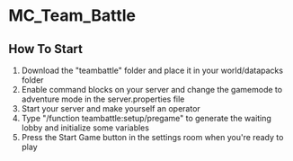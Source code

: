 # MC_Team_Battle

## How To Start
1. Download the "teambattle" folder and place it in your world/datapacks folder
2. Enable command blocks on your server and change the gamemode to adventure mode in the server.properties file
3. Start your server and make yourself an operator
4. Type "/function teambattle:setup/pregame" to generate the waiting lobby and initialize some variables
5. Press the Start Game button in the settings room when you're ready to play
